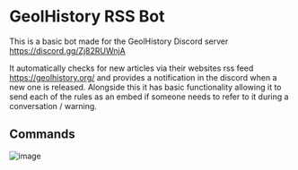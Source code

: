 # GeolHistory RSS Bot
This is a basic bot made for the GeolHistory Discord server https://discord.gg/Zj82RUWnjA

It automatically checks for new articles via their websites rss feed https://geolhistory.org/ and provides a notification in the discord when a new one is released.
Alongside this it has basic functionality allowing it to send each of the rules as an embed if someone needs to refer to it during a conversation / warning.

## Commands
![image](https://user-images.githubusercontent.com/11509576/132342073-ddd6ae3a-dd7c-4042-b384-a2a265deb57c.png)

